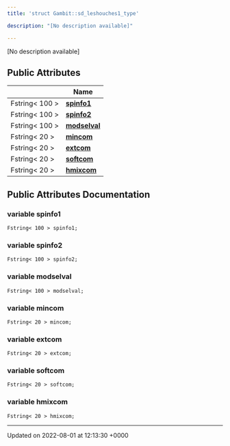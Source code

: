 ```yaml
---
title: 'struct Gambit::sd_leshouches1_type'

description: "[No description available]"

---
```









[No description available]

## Public Attributes

|                | Name           |
| -------------- | -------------- |
| Fstring< 100 > | **[spinfo1](/documentation/code/classes/structgambit_1_1sd__leshouches1__type/#variable-spinfo1)**  |
| Fstring< 100 > | **[spinfo2](/documentation/code/classes/structgambit_1_1sd__leshouches1__type/#variable-spinfo2)**  |
| Fstring< 100 > | **[modselval](/documentation/code/classes/structgambit_1_1sd__leshouches1__type/#variable-modselval)**  |
| Fstring< 20 > | **[mincom](/documentation/code/classes/structgambit_1_1sd__leshouches1__type/#variable-mincom)**  |
| Fstring< 20 > | **[extcom](/documentation/code/classes/structgambit_1_1sd__leshouches1__type/#variable-extcom)**  |
| Fstring< 20 > | **[softcom](/documentation/code/classes/structgambit_1_1sd__leshouches1__type/#variable-softcom)**  |
| Fstring< 20 > | **[hmixcom](/documentation/code/classes/structgambit_1_1sd__leshouches1__type/#variable-hmixcom)**  |

## Public Attributes Documentation

### variable spinfo1

```
Fstring< 100 > spinfo1;
```


### variable spinfo2

```
Fstring< 100 > spinfo2;
```


### variable modselval

```
Fstring< 100 > modselval;
```


### variable mincom

```
Fstring< 20 > mincom;
```


### variable extcom

```
Fstring< 20 > extcom;
```


### variable softcom

```
Fstring< 20 > softcom;
```


### variable hmixcom

```
Fstring< 20 > hmixcom;
```


-------------------------------

Updated on 2022-08-01 at 12:13:30 +0000